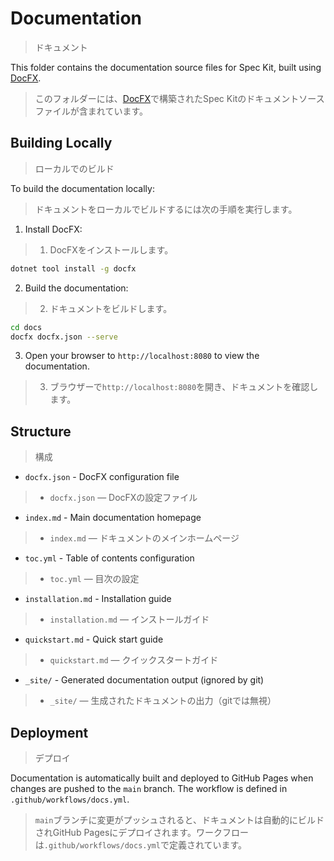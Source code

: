 # Documentation
> ドキュメント

This folder contains the documentation source files for Spec Kit, built using [DocFX](https://dotnet.github.io/docfx/).
> このフォルダーには、[DocFX](https://dotnet.github.io/docfx/)で構築されたSpec Kitのドキュメントソースファイルが含まれています。

## Building Locally
> ローカルでのビルド

To build the documentation locally:
> ドキュメントをローカルでビルドするには次の手順を実行します。

1. Install DocFX:
> 1. DocFXをインストールします。
   ```bash
   dotnet tool install -g docfx
   ```

2. Build the documentation:
> 2. ドキュメントをビルドします。
   ```bash
   cd docs
   docfx docfx.json --serve
   ```

3. Open your browser to `http://localhost:8080` to view the documentation.
> 3. ブラウザーで`http://localhost:8080`を開き、ドキュメントを確認します。

## Structure
> 構成

- `docfx.json` - DocFX configuration file
> - `docfx.json` — DocFXの設定ファイル
- `index.md` - Main documentation homepage
> - `index.md` — ドキュメントのメインホームページ
- `toc.yml` - Table of contents configuration
> - `toc.yml` — 目次の設定
- `installation.md` - Installation guide
> - `installation.md` — インストールガイド
- `quickstart.md` - Quick start guide
> - `quickstart.md` — クイックスタートガイド
- `_site/` - Generated documentation output (ignored by git)
> - `_site/` — 生成されたドキュメントの出力（gitでは無視）

## Deployment
> デプロイ

Documentation is automatically built and deployed to GitHub Pages when changes are pushed to the `main` branch. The workflow is defined in `.github/workflows/docs.yml`.
> `main`ブランチに変更がプッシュされると、ドキュメントは自動的にビルドされGitHub Pagesにデプロイされます。ワークフローは`.github/workflows/docs.yml`で定義されています。
